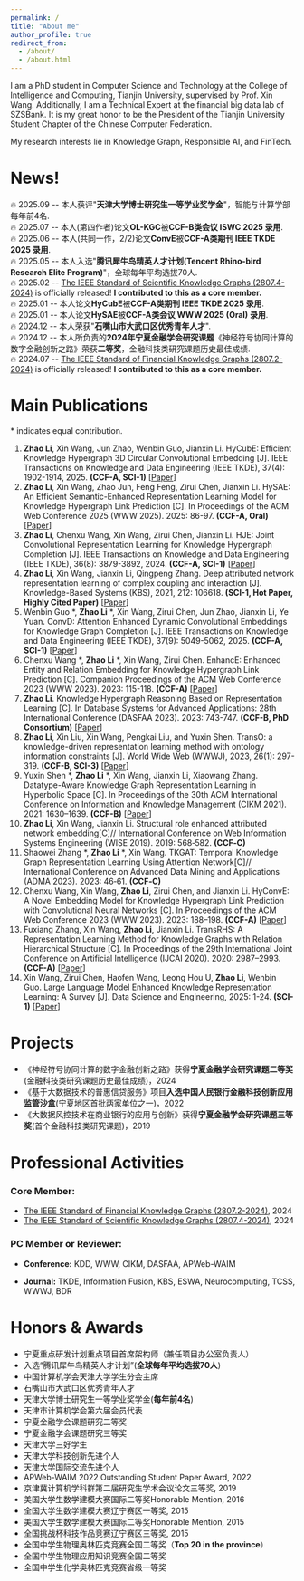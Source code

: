 ```yaml
---
permalink: /
title: "About me"
author_profile: true
redirect_from: 
  - /about/
  - /about.html
---
```




I am a PhD student in Computer Science and Technology at the College of Intelligence and Computing, Tianjin University, supervised by Prof. Xin Wang. Additionally, I am a Technical Expert at the financial big data lab of SZSBank. It is my great honor to be the President of the Tianjin University Student Chapter of the Chinese Computer Federation.

My research interests lie in Knowledge Graph, Responsible AI, and FinTech.





# News!
🔥 2025.09 -- 本人获评"**天津大学博士研究生一等学业奖学金**"，智能与计算学部每年前4名.  
🔥 2025.07 -- 本人(第四作者)论文**OL-KGC**被**CCF-B类会议 ISWC 2025 录用**.  
🔥 2025.06 -- 本人(共同一作，2/2)论文**ConvE**被**CCF-A类期刊 IEEE TKDE 2025 录用**.  
🔥 2025.05 -- 本人入选"**腾讯犀牛鸟精英人才计划(Tencent Rhino-bird Research Elite Program)**"，全球每年平均选拔70人.  
🔥 2025.02 -- [The IEEE Standard of Scientific Knowledge Graphs (2807.4-2024)](https://ieeexplore.ieee.org/document/10883010) is officially released! **I contributed to this as a core member.**  
🔥 2025.01 -- 本人论文**HyCubE**被**CCF-A类期刊 IEEE TKDE 2025 录用**.  
🔥 2025.01 -- 本人论文**HySAE**被**CCF-A类会议 WWW 2025 (Oral) 录用**.  
🔥 2024.12 -- 本人荣获"**石嘴山市大武口区优秀青年人才**".  
🔥 2024.12 -- 本人所负责的**2024年宁夏金融学会研究课题**《神经符号协同计算的数字金融创新之路》荣获**二等奖**，金融科技类研究课题历史最佳成绩.  
🔥 2024.07 -- [The IEEE Standard of Financial Knowledge Graphs (2807.2-2024)](https://ieeexplore.ieee.org/abstract/document/10577610) is officially released! **I contributed to this as a core member.**  






# Main Publications
\* indicates equal contribution.

1. **Zhao Li**, Xin Wang, Jun Zhao, Wenbin Guo, Jianxin Li. HyCubE: Efficient Knowledge Hypergraph 3D Circular Convolutional Embedding [J]. IEEE Transactions on Knowledge and Data Engineering (IEEE TKDE), 37(4): 1902-1914, 2025. **(CCF-A, SCI-1)** [[Paper](https://ieeexplore.ieee.org/abstract/document/10845179)]
2. **Zhao Li**, Xin Wang, Zhao Jun, Feng Feng, Zirui Chen, Jianxin Li. HySAE: An Efficient Semantic-Enhanced Representation Learning Model for Knowledge Hypergraph Link Prediction [C]. In Proceedings of the ACM Web Conference 2025 (WWW 2025). 2025: 86-97. **(CCF-A, Oral)** [[Paper](https://dl.acm.org/doi/abs/10.1145/3696410.3714549)]
3. **Zhao Li**, Chenxu Wang, Xin Wang, Zirui Chen, Jianxin Li. HJE: Joint Convolutional Representation Learning for Knowledge Hypergraph Completion [J]. IEEE Transactions on Knowledge and Data Engineering (IEEE TKDE), 36(8): 3879-3892, 2024. **(CCF-A, SCI-1)** [[Paper](https://ieeexplore.ieee.org/abstract/document/10436025)]
4. **Zhao Li**, Xin Wang, Jianxin Li, Qingpeng Zhang. Deep attributed network representation learning of complex coupling and interaction [J]. Knowledge-Based Systems (KBS), 2021, 212: 106618. **(SCI-1, Hot Paper, Highly Cited Paper)** [[Paper](https://doi.org/10.1016/j.knosys.2020.106618)]
5. Wenbin Guo \*, **Zhao Li** \*, Xin Wang, Zirui Chen, Jun Zhao, Jianxin Li, Ye Yuan. ConvD: Attention Enhanced Dynamic Convolutional Embeddings for Knowledge Graph Completion [J]. IEEE Transactions on Knowledge and Data Engineering (IEEE TKDE), 37(9): 5049-5062, 2025. **(CCF-A, SCI-1)** [[Paper](https://ieeexplore.ieee.org/abstract/document/11048442)]
6. Chenxu Wang \*, **Zhao Li** \*, Xin Wang, Zirui Chen. EnhancE: Enhanced Entity and Relation Embedding for Knowledge Hypergraph Link Prediction [C]. Companion Proceedings of the ACM Web Conference 2023 (WWW 2023). 2023: 115-118. **(CCF-A)** [[Paper](https://doi.org/10.1145/3543873.3587326)]
7. **Zhao Li**. Knowledge Hypergraph Reasoning Based on Representation Learning [C]. In Database Systems for Advanced Applications: 28th International Conference (DASFAA 2023). 2023: 743-747. **(CCF-B, PhD Consortium)** [[Paper](https://doi.org/10.1007/978-3-031-30678-5_66)]
8. **Zhao Li**, Xin Liu, Xin Wang, Pengkai Liu, and Yuxin Shen. TransO: a knowledge-driven representation learning method with ontology information constraints [J]. World Wide Web (WWWJ), 2023, 26(1): 297-319. **(CCF-B, SCI-3)** [[Paper](https://doi.org/10.1007/s11280-022-01016-3)]
9. Yuxin Shen \*, **Zhao Li** \*, Xin Wang, Jianxin Li, Xiaowang Zhang. Datatype-Aware Knowledge Graph Representation Learning in Hyperbolic Space [C]. In Proceedings of the 30th ACM International Conference on Information and Knowledge Management (CIKM 2021). 2021: 1630–1639. **(CCF-B)** [[Paper](https://doi.org/10.1145/3459637.3482421)]
10. **Zhao Li**, Xin Wang, Jianxin Li. Structural role enhanced attributed network embedding[C]// International Conference on Web Information Systems Engineering (WISE 2019). 2019: 568‑582. **(CCF‑C)**
11. Shaowei Zhang \*, **Zhao Li** \*, Xin Wang. TKGAT: Temporal Knowledge Graph Representation Learning Using Attention Network[C]// International Conference on Advanced Data Mining and Applications (ADMA 2023). 2023: 46‑61. **(CCF‑C)**
12. Chenxu Wang, Xin Wang, **Zhao Li**, Zirui Chen, and Jianxin Li. HyConvE: A Novel Embedding Model for Knowledge Hypergraph Link Prediction with Convolutional Neural Networks [C]. In Proceedings of the ACM Web Conference 2023 (WWW 2023). 2023: 188–198. **(CCF-A)** [[Paper](https://doi.org/10.1145/3543507.3583256)]
13. Fuxiang Zhang, Xin Wang, **Zhao Li**, Jianxin Li. TransRHS: A Representation Learning Method for Knowledge Graphs with Relation Hierarchical Structure [C]. In Proceedings of the 29th International Joint Conference on Artificial Intelligence (IJCAI 2020). 2020: 2987–2993. **(CCF-A)** [[Paper](https://dl.acm.org/doi/abs/10.5555/3491440.3491853)]
14. Xin Wang, Zirui Chen, Haofen Wang, Leong Hou U, **Zhao Li**, Wenbin Guo. Large Language Model Enhanced Knowledge Representation Learning: A Survey [J]. Data Science and Engineering, 2025: 1-24. **(SCI-1)** [[Paper](https://link.springer.com/article/10.1007/s41019-025-00285-y#citeas)]








# Projects
- 《神经符号协同计算的数字金融创新之路》获得**宁夏金融学会研究课题二等奖**(金融科技类研究课题历史最佳成绩)，2024
- 《基于大数据技术的普惠信贷服务》项目**入选中国人民银行金融科技创新应用监管沙盒**(宁夏地区首批两家单位之一)，2022
- 《大数据风控技术在商业银行的应用与创新》获得**宁夏金融学会研究课题三等奖**(首个金融科技类研究课题)，2019


# Professional Activities
### Core Member:
- [The IEEE Standard of Financial Knowledge Graphs (2807.2-2024)](https://ieeexplore.ieee.org/abstract/document/10577610), 2024
- [The IEEE Standard of Scientific Knowledge Graphs (2807.4-2024)](https://ieeexplore.ieee.org/document/10883010), 2024


### PC Member or Reviewer:
- **Conference:** KDD, WWW, CIKM, DASFAA, APWeb-WAIM

- **Journal:** TKDE, Information Fusion, KBS, ESWA, Neurocomputing, TCSS, WWWJ, BDR








# Honors & Awards
- 宁夏重点研发计划重点项目首席架构师（兼任项目办公室负责人）
- 入选“腾讯犀牛鸟精英人才计划”(**全球每年平均选拔70人**)
- 中国计算机学会天津大学学生分会主席
- 石嘴山市大武口区优秀青年人才
- 天津大学博士研究生一等学业奖学金(**每年前4名**)
- 天津市计算机学会第六届会员代表
- 宁夏金融学会课题研究二等奖
- 宁夏金融学会课题研究三等奖
- 天津大学三好学生
- 天津大学科技创新先进个人
- 天津大学国际交流先进个人
- APWeb-WAIM 2022 Outstanding Student Paper Award, 2022
- 京津冀计算机学科群第二届研究生学术会议论文三等奖, 2019
- 美国大学生数学建模大赛国际二等奖Honorable Mention, 2016
- 全国大学生数学建模大赛辽宁赛区一等奖, 2015
- 美国大学生数学建模大赛国际二等奖Honorable Mention, 2015
- 全国挑战杯科技作品竞赛辽宁赛区三等奖, 2015
- 全国中学生物理奥林匹克竞赛全国二等奖（**Top 20 in the province**）
- 全国中学生物理应用知识竞赛全国二等奖
- 全国中学生化学奥林匹克竞赛省级一等奖

